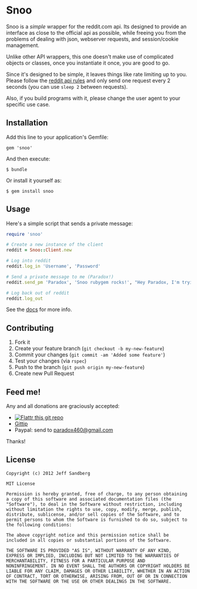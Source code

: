 # Snoo

Snoo is a *simple* wrapper for the reddit.com api. Its designed to provide an interface as close to the official api as possible, while freeing you from the problems of dealing with json, webserver requests, and session/cookie management.

Unlike other API wrappers, this one doesn't make use of complicated objects or classes, once you instantiate it once, you are good to go.

Since it's designed to be simple, it leaves things like rate limiting up to you. Please follow the [reddit api rules](https://github.com/reddit/reddit/wiki/API) and only send one request every 2 seconds (you can use `sleep 2` between requests).

Also, if you build programs with it, please change the user agent to your specific use case.

## Installation

Add this line to your application's Gemfile:

    gem 'snoo'

And then execute:

    $ bundle

Or install it yourself as:

    $ gem install snoo

## Usage

Here's a simple script that sends a private message:

```ruby
require 'snoo'

# Create a new instance of the client
reddit = Snoo::Client.new

# Log into reddit
reddit.log_in 'Username', 'Password'

# Send a private message to me (Paradox!)
reddit.send_pm 'Paradox', 'Snoo rubygem rocks!', "Hey Paradox, I'm trying your Snoo rubygem out and it rocks. Thanks for providing such an awesome thing!"

# Log back out of reddit
reddit.log_out
```

See the [docs](http://rubydoc.info/github/paradox460/snoo/) for more info.

## Contributing

1. Fork it
2. Create your feature branch (`git checkout -b my-new-feature`)
3. Commit your changes (`git commit -am 'Added some feature'`)
4. Test your changes (via `rspec`)
4. Push to the branch (`git push origin my-new-feature`)
5. Create new Pull Request

## Feed me!
Any and all donations are graciously accepted:

+ [![Flattr this git repo](http://api.flattr.com/button/flattr-badge-large.png)](https://flattr.com/submit/auto?user_id=Paradox460&url=https://github.com/paradox460/snoo&title=Snoo&language=&tags=github&category=software)
+ [Gittip](https://www.gittip.com/paradox460/)
+ Paypal: send to paradox460@gmail.com

Thanks!

## License

```
Copyright (c) 2012 Jeff Sandberg

MIT License

Permission is hereby granted, free of charge, to any person obtaining
a copy of this software and associated documentation files (the
"Software"), to deal in the Software without restriction, including
without limitation the rights to use, copy, modify, merge, publish,
distribute, sublicense, and/or sell copies of the Software, and to
permit persons to whom the Software is furnished to do so, subject to
the following conditions:

The above copyright notice and this permission notice shall be
included in all copies or substantial portions of the Software.

THE SOFTWARE IS PROVIDED "AS IS", WITHOUT WARRANTY OF ANY KIND,
EXPRESS OR IMPLIED, INCLUDING BUT NOT LIMITED TO THE WARRANTIES OF
MERCHANTABILITY, FITNESS FOR A PARTICULAR PURPOSE AND
NONINFRINGEMENT. IN NO EVENT SHALL THE AUTHORS OR COPYRIGHT HOLDERS BE
LIABLE FOR ANY CLAIM, DAMAGES OR OTHER LIABILITY, WHETHER IN AN ACTION
OF CONTRACT, TORT OR OTHERWISE, ARISING FROM, OUT OF OR IN CONNECTION
WITH THE SOFTWARE OR THE USE OR OTHER DEALINGS IN THE SOFTWARE.
```
